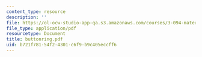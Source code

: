 ```yaml
---
content_type: resource
description: ''
file: https://ol-ocw-studio-app-qa.s3.amazonaws.com/courses/3-094-materials-in-human-experience-spring-2004/b721f78154f24301c6f9b9c405eccff6_buttonring.pdf
file_type: application/pdf
resourcetype: Document
title: buttonring.pdf
uid: b721f781-54f2-4301-c6f9-b9c405eccff6
---
```

